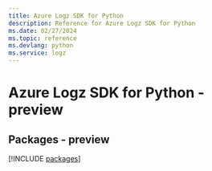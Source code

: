 ```yaml
---
title: Azure Logz SDK for Python
description: Reference for Azure Logz SDK for Python
ms.date: 02/27/2024
ms.topic: reference
ms.devlang: python
ms.service: logz
---
```

# Azure Logz SDK for Python - preview
## Packages - preview
[!INCLUDE [packages](logz-index.md)]
